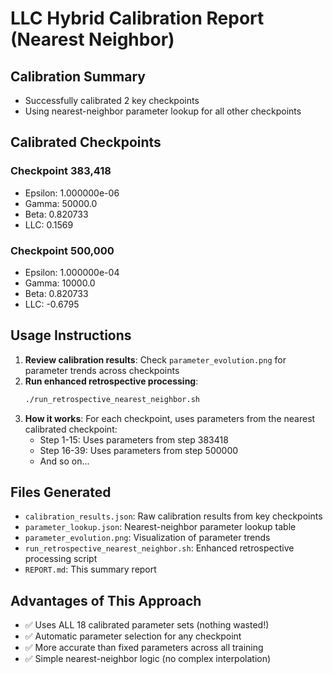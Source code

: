 # LLC Hybrid Calibration Report (Nearest Neighbor)

## Calibration Summary
- Successfully calibrated 2 key checkpoints
- Using nearest-neighbor parameter lookup for all other checkpoints

## Calibrated Checkpoints

### Checkpoint 383,418
- Epsilon: 1.000000e-06
- Gamma: 50000.0
- Beta: 0.820733
- LLC: 0.1569
### Checkpoint 500,000
- Epsilon: 1.000000e-04
- Gamma: 10000.0
- Beta: 0.820733
- LLC: -0.6795

## Usage Instructions

1. **Review calibration results**: Check `parameter_evolution.png` for parameter trends across checkpoints
2. **Run enhanced retrospective processing**:
   ```bash
   ./run_retrospective_nearest_neighbor.sh
   ```
3. **How it works**: For each checkpoint, uses parameters from the nearest calibrated checkpoint:
   - Step 1-15: Uses parameters from step 383418
   - Step 16-39: Uses parameters from step 500000
   - And so on...

## Files Generated
- `calibration_results.json`: Raw calibration results from key checkpoints
- `parameter_lookup.json`: Nearest-neighbor parameter lookup table
- `parameter_evolution.png`: Visualization of parameter trends
- `run_retrospective_nearest_neighbor.sh`: Enhanced retrospective processing script
- `REPORT.md`: This summary report

## Advantages of This Approach
- ✅ Uses ALL 18 calibrated parameter sets (nothing wasted!)
- ✅ Automatic parameter selection for any checkpoint
- ✅ More accurate than fixed parameters across all training
- ✅ Simple nearest-neighbor logic (no complex interpolation)
